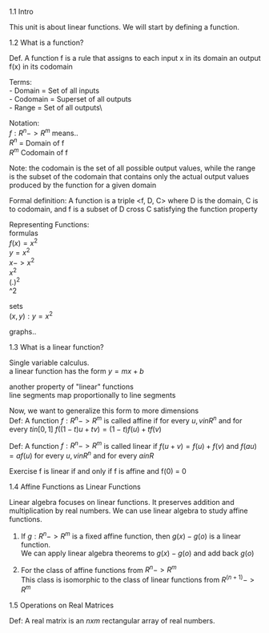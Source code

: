 1.1 Intro

This unit is about linear functions. We will start by defining a function.

1.2 What is a function?

Def. A function f is a rule that assigns to each input x in its domain an output f(x) in its codomain

Terms:\
    - Domain = Set of all inputs\
    - Codomain = Superset of all outputs\
    - Range = Set of all outputs\

Notation:\
$f:R^n -> R^m$ means..\
$R^n$ = Domain of f\
$R^m$ Codomain of f

Note: the codomain is the set of all possible output values, while the range is the subset of the codomain that contains only the actual output values produced by the function for a given domain

Formal definition: A function is a triple <f, D, C> where D is the domain, C is to codomain, and f is a subset of D cross C satisfying the function property

Representing Functions:\
formulas\
$f(x) = x^2$\
$y = x^2$\
$x -> x^2$\
$x^2$\
$(.)^2$\
^2

sets\
${(x,y): y = x^2}$

graphs..

1.3 What is a linear function?

Single variable calculus.\
a linear function has the form $y=mx+b$

another property of "linear" functions\
line segments map proportionally to line segments

Now, we want to generalize this form to more dimensions\
Def: A function $f: R^n -> R^m$ is called affine if for every $u,v in R^n$ and for every $t in [0,1]$
 $f((1-t)u + tv) = (1-t)f(u) + tf(v)$

Def: A function $f:R^n -> R^m$ is called linear if $f(u+v) = f(u)+f(v)$ and $f(au) = af(u)$ for every $u,v in R^n$ and for every $a in R$

Exercise f is linear if and only if f is affine and f(0) = 0

1.4 Affine Functions as Linear Functions

Linear algebra focuses on linear functions. It preserves addition and multiplication by real numbers. We can use linear algebra to study affine functions.

1) If $g:R^n->R^m$ is a fixed affine function, then $g(x) - g(o)$ is a linear function.\
We can apply linear algebra theorems to $g(x) - g(o)$ and add back $g(o)$

2) For the class of affine functions from $R^n -> R^m$\
This class is isomorphic to the class of linear functions from $R^(n+1) -> R^m$

1.5 Operations on Real Matrices

Def: A real matrix is an $n x m$ rectangular array of real numbers.